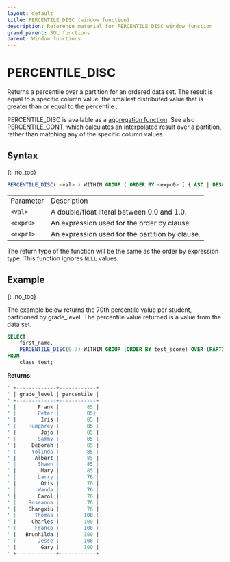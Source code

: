 ```yaml
---
layout: default
title: PERCENTILE_DISC (window function)
description: Reference material for PERCENTILE_DISC window function
grand_parent: SQL functions
parent: Window functions
---
```


# PERCENTILE\_DISC

Returns a percentile over a partition for an ordered data set. The result is equal to a specific column value, the smallest distributed value that is greater than or equal to the percentile <val>. 

PERCENTILE\_DISC is available as a [aggregation function](./aggregation-functions.md).
See also [PERCENTILE\_CONT](../percentile-cont-window.md), which calculates an interpolated result over a partition, rather than matching any of the specific column values.

## Syntax
{: .no_toc}

```sql
PERCENTILE_DISC( <val> ) WITHIN GROUP ( ORDER BY <expr0> [ { ASC | DESC } ] ) [ OVER ( PARTITION BY <expr1> ) ]
```

|           |                                                 |
| :--------- | :----------------------------------------------- |
| Parameter | Description                                     |
| `<val>`   | A double/float literal between 0.0 and 1.0.  |
| `<expr0>` | An expression used for the order by clause. |
| `<expr1>` | An expression used for the partition by clause. |

The return type of the function will be the same as the order by expression type.
This function ignores `NULL` values.


## Example
{: .no_toc}

The example below returns the 70th percentile value per student, partitioned by grade_level. The percentile value returned is a value from the data set. 

```sql
SELECT
	first_name,
	PERCENTILE_DISC(0.7) WITHIN GROUP (ORDER BY test_score) OVER (PARTITION BY grade_level) AS percentile
FROM
	class_test;
```

**Returns**:

```sql
' +-------------+------------+
' | grade_level | percentile | 
' +-------------+------------+
' |       Frank |         85 |
' |       Peter |         85|
' |        Iris |         85 |
' |    Humphrey |         85 |
' |        Jojo |         85 |
' |       Sammy |         85 |
' |     Deborah |         85 |
' |     Yolinda |         85 |
' |      Albert |         85 |
' |       Shawn |         85 |
' |        Mary |         85 |
' |       Larry |         76 |
' |        Otis |         76 |
' |       Wanda |         76 |
' |       Carol |         76 |
' |    Roseanna |         76 |
' |    Shangxiu |         76 |
' |      Thomas |        100 |
' |     Charles |        100 |
' |      Franco |        100 |
' |   Brunhilda |        100 |
' |       Jesse |        100 |
' |        Gary |        100 |
' +-------------+------------+
```
